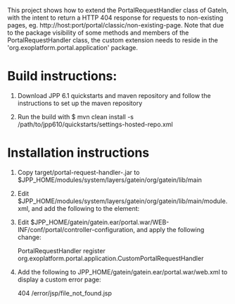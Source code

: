 This project shows how to extend the PortalRequestHandler class of GateIn, with the intent to return a HTTP 404 response for requests to non-existing pages, eg. http://host:port/portal/classic/non-existing-page. Note that due to the package visibility of some methods and members of the PortalRequestHandler class, the custom extension needs to reside in the 'org.exoplatform.portal.application' package.

Build instructions:
==================

1. Download JPP 6.1 quickstarts and maven repository and follow the instructions to set up the maven repository

2. Run the build with
   $ mvn clean install -s /path/to/jpp610/quickstarts/settings-hosted-repo.xml
   

Installation instructions
=========================

1. Copy target/portal-request-handler-<VERSION>.jar to $JPP_HOME/modules/system/layers/gatein/org/gatein/lib/main

2. Edit $JPP_HOME/modules/system/layers/gatein/org/gatein/lib/main/module.xml, and add the following to the <resources> element:
   
   <resource-root path="portal-request-handler-<VERSION>.jar"/>
   
3. Edit $JPP_HOME/gatein/gatein.ear/portal.war/WEB-INF/conf/portal/controller-configuration, and apply the following change:   

    <component-plugin>
      <name>PortalRequestHandler</name>
      <set-method>register</set-method>
      <!-- Disable the default handler
      <type>org.exoplatform.portal.application.PortalRequestHandler</type>
      -->
      <type>org.exoplatform.portal.application.CustomPortalRequestHandler</type>

4. Add the following to JPP_HOME/gatein/gatein.ear/portal.war/web.xml to display a custom error page:

    <error-page>
      <error-code>404</error-code>
      <location>/error/jsp/file_not_found.jsp</location>
    </error-page>

